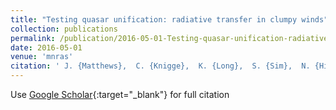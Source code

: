 ```yaml
---
title: "Testing quasar unification: radiative transfer in clumpy winds"
collection: publications
permalink: /publication/2016-05-01-Testing-quasar-unification-radiative-transfer-in-clumpy-winds
date: 2016-05-01
venue: 'mnras'
citation: ' J. {Matthews},  C. {Knigge},  K. {Long},  S. {Sim},  N. {Higginbottom},  S. {Mangham}, &quot;Testing quasar unification: radiative transfer in clumpy winds.&quot; mnras, 2016.'
---
```

Use [Google Scholar](https://scholar.google.com/scholar?q=Testing+quasar+unification:+radiative+transfer+in+clumpy+winds){:target="_blank"} for full citation